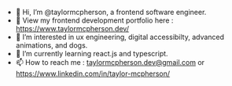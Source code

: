 - 👋 Hi, I’m @taylormcpherson, a frontend software engineer.
- 🥳 View my frontend development portfolio here : https://www.taylormcpherson.dev/
- 👀 I’m interested in ux engineering,  digital accessibilty, advanced animations, and dogs. 
- 🌱 I’m currently learning react.js and typescript.
- 📫 How to reach me : taylormcpherson.dev@gmail.com or https://www.linkedin.com/in/taylor-mcpherson/

<!---
taylormcpherson/taylormcpherson is a ✨ special ✨ repository because its `README.md` (this file) appears on your GitHub profile.
You can click the Preview link to take a look at your changes.
--->
